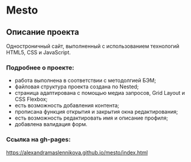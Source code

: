 # Mesto

## Описание проекта
Одностроничный сайт, выполненный с использованием технологий HTML5, CSS и JavaScript.

### Подробнее о проекте:
* работа выполнена в соответствии с методолгией БЭМ;
* файловая структура проекта создана по Nested;
* страница адаптирована с помощью медиа запросов, Grid Layout и CSS Flexbox;
* есть возможность добавления контента;
* прописана функция открытия и закрытия окна редактирования;
* есть возможность редактировать имя и описание профиля;
* добавлена валидация форм.

### Cсылка на gh-pages:

https://alexandramaslennikova.github.io/mesto/index.html
